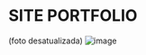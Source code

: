 # SITE PORTFOLIO
(foto desatualizada)
![image](https://github.com/jpgercc/portfolio/assets/115590969/7c5deca8-7e9c-4739-92e2-249a2c0febfb)

